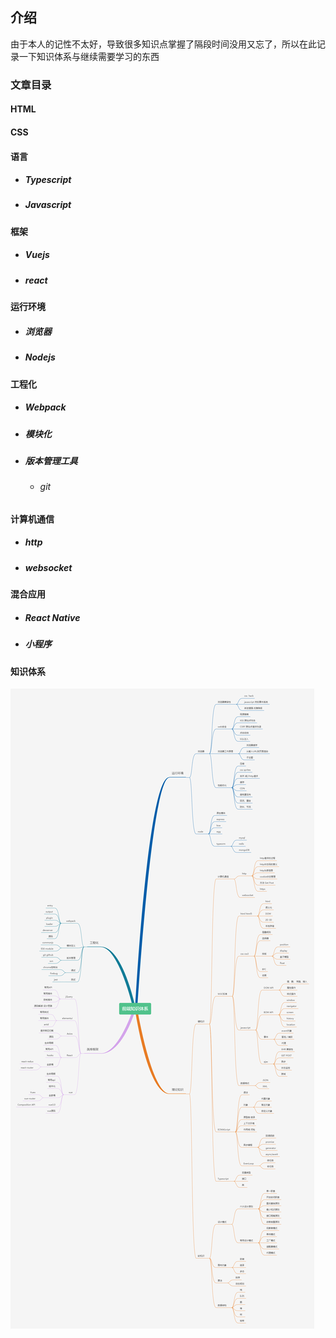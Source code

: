 ## 介绍
由于本人的记性不太好，导致很多知识点掌握了隔段时间没用又忘了，所以在此记录一下知识体系与继续需要学习的东西
### 文章目录
#### HTML
#### CSS
#### 语言
- ##### Typescript
- ##### Javascript
#### 框架
- ##### Vuejs
- ##### react
#### 运行环境
- ##### 浏览器
- ##### Nodejs
#### 工程化
- ##### Webpack
- ##### 模块化
- ##### 版本管理工具
   - ###### git 
#### 计算机通信
- ##### http
- ##### websocket
#### 混合应用
- ##### React Native
- ##### 小程序

#### 知识体系

![](\resource\image\前端知识体系.png)